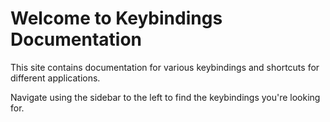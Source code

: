 # Welcome to Keybindings Documentation

This site contains documentation for various keybindings and shortcuts for different applications.

Navigate using the sidebar to the left to find the keybindings you're looking for.
